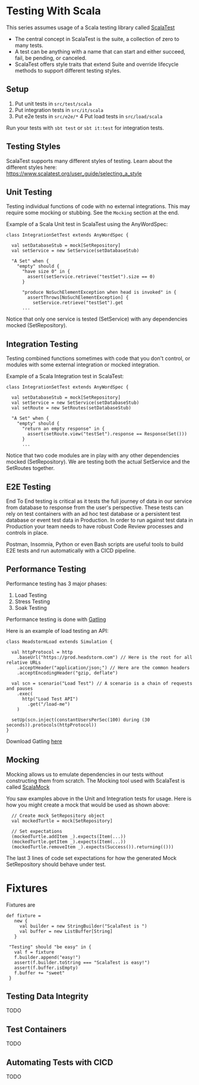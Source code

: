 # Testing With Scala

This series assumes usage of a Scala testing library called [ScalaTest](https://www.scalatest.org/)

* The central concept in ScalaTest is the suite, a collection of zero to many tests.
* A test can be anything with a name that can start and either succeed, fail, be pending, or canceled.
* ScalaTest offers style traits that extend Suite and override lifecycle methods to support different testing styles.

## Setup

1. Put unit tests in `src/test/scala`
2. Put integration tests in `src/it/scala`
3. Put e2e tests in `src/e2e/*`
4  Put load tests in `src/load/scala`

Run your tests with `sbt test` or `sbt it:test` for integration tests.

## Testing Styles

ScalaTest supports many different styles of testing. Learn about the different styles here:
https://www.scalatest.org/user_guide/selecting_a_style

## Unit Testing

Testing individual functions of code with no external integrations.  This may require some mocking or stubbing. See the `Mocking` section at the end.

Example of a Scala Unit test in ScalaTest using the AnyWordSpec:
    
    class IntegrationSetTest extends AnyWordSpec {
    
      val setDatabaseStub = mock[SetRepository]
      val setService = new SetService(setDatabaseStub)
      
      "A Set" when {
        "empty" should {
          "have size 0" in {
            assert(setService.retrieve("testSet").size == 0)
          }
    
          "produce NoSuchElementException when head is invoked" in {
            assertThrows[NoSuchElementException] {
              setService.retrieve("testSet").get
          ...

Notice that only one service is tested (SetService) with any dependencies mocked (SetRepository).
            
## Integration Testing

Testing combined functions sometimes with code that you don't control, or modules with some external integration or mocked integration.

Example of a Scala Integration test in ScalaTest:
    
    class IntegrationSetTest extends AnyWordSpec {
    
      val setDatabaseStub = mock[SetRepository]
      val setService = new SetService(setDatabaseStub)
      val setRoute = new SetRoutes(setDatabaseStub)
          
      "A Set" when {
        "empty" should {
          "return an empty response" in {
            assert(setRoute.view("testSet").response == Response(Set()))
          }
          ...

Notice that two code modules are in play with any other dependencies mocked (SetRepository).
We are testing both the actual SetService and the SetRoutes together.

## E2E Testing

End To End testing is critical as it tests the full journey of data in our service from database to response from the user's perspective. 
These tests can rely on test containers with an ad hoc test database or a persistent test database or event test data in Production.
In order to run against test data in Production your team needs to have robust Code Review processes and controls in place.

Postman, Insomnia, Python or even Bash scripts are useful tools to build E2E tests and run automatically with a CICD pipeline.

## Performance Testing

Performance testing has 3 major phases:
1. Load Testing
2. Stress Testing
3. Soak Testing

Performance testing is done with [Gatling](https://gatling.io/docs/current/)

Here is an example of load testing an API:

    class HeadstormLoad extends Simulation {
    
      val httpProtocol = http
        .baseUrl("https://prod.headstorm.com") // Here is the root for all relative URLs
        .acceptHeader("application/json;") // Here are the common headers
        .acceptEncodingHeader("gzip, deflate")
    
      val scn = scenario("Load Test") // A scenario is a chain of requests and pauses
        .exec(
          http("Load Test API")
            .get("/load-me")
        )
    
      setUp(scn.inject(constantUsersPerSec(100) during (30 seconds)).protocols(httpProtocol))
    }
    
Download Gatling [here](https://gatling.io/open-source/)

## Mocking

Mocking allows us to emulate dependencies in our tests without constructing them from scratch. 
The Mocking tool used with ScalaTest is called [ScalaMock](https://scalamock.org/)

You saw examples above in the Unit and Integration tests for usage. Here is how you might create a mock that would be used as shown above:

      // Create mock SetRepository object
      val mockedTurtle = mock[SetRepository]
     
      // Set expectations
      (mockedTurtle.addItem _).expects(Item(...))
      (mockedTurtle.getItem _).expects(Item(...))
      (mockedTurtle.removeItem _).expects(Success()).returning(()))

The last 3 lines of code set expectations for how the generated Mock SetRepository should behave under test.

# Fixtures

Fixtures are 

    def fixture =
       new {
         val builder = new StringBuilder("ScalaTest is ")
         val buffer = new ListBuffer[String]
       }
   
     "Testing" should "be easy" in {
       val f = fixture
       f.builder.append("easy!")
       assert(f.builder.toString === "ScalaTest is easy!")
       assert(f.buffer.isEmpty)
       f.buffer += "sweet"
     }

## Testing Data Integrity

TODO

## Test Containers

TODO

## Automating Tests with CICD

TODO